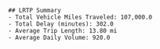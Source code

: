 
    ## LRTP Summary
    - Total Vehicle Miles Traveled: 107,000.0
    - Total Delay (minutes): 302.0
    - Average Trip Length: 13.80 mi
    - Average Daily Volume: 920.0
    